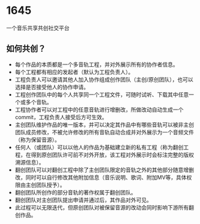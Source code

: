 # 1645

一个音乐共享共创社交平台

## 如何共创？

- 每个作品的本质都是一个多音轨工程，并对外展示所有的协作者信息。
- 每个工程都有相应的发起者（默认为工程负责人）。
- 工程负责人可以邀请其他人加入协作组成创作团队（主创/原创团队），也可以选择是否接受他人的协作申请。
- 工程创作团队中的每个人共享同一个工程文件，可随时试听、下载其中任意一个或多个音轨。
- 工程协作者可以对工程中的任意音轨进行增删改，所做改动自动生成一个commit，工程负责人接受后方可生效。
- 主创团队维护作品的唯一版本，并可以决定其作品中有哪些音轨可以被非主创团队成员修改，不被允许修改的所有音轨自动合成并对外展示为一个音频文件（称为保留音源）。
- 任何人（或团队）可以以他人的作品为基础建立新的私有工程（称为翻创工程，在得到原创团队许可前不对外开放，该工程对外展示时会标注完整的版权溯源信息）。
- 翻创团队可以对翻创工程中除了主创团队限定的音轨之外的其他部分随意增删改，同时可以自行修改其他附加信息（音乐说明、歌词、附加MV等，具体权限由主创团队授予）。
- 翻创团队所创作的部分音轨的著作权属于翻创团队。
- 翻创团队对主创团队提出申请并通过后，其作品对外可见。
- 此过程可以无限迭代，但原创团队对被保留音源的改动会同时影响下游所有翻创作品。

